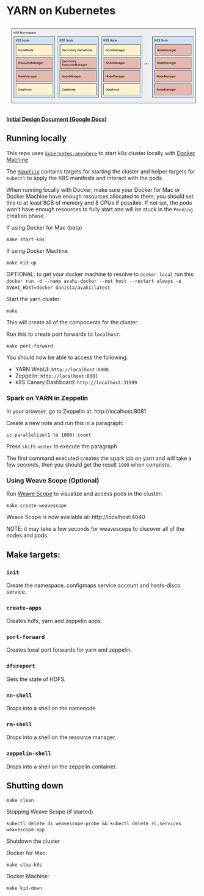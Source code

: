 # YARN on Kubernetes

![Architecture](docs/k8s_yarn_architecture.png)

#### [Initial Design Document (Google Docs)](https://docs.google.com/document/d/1ZoKLWkHiZZPP-394aUTIOE9R7Vx88pgOC8NE0hkVn24/edit?usp=sharing)

## Running locally

This repo uses [`kubernetes-anywhere`](https://github.com/kubernetes/kubernetes-anywhere) to start k8s cluster locally with [Docker Machine](https://www.docker.com/products/docker-toolbox)

The [`Makefile`](./Makefile) contains targets for starting the cluster and helper targets for `kubectl` to apply the K8S manifests and interact with the pods.

When running locally with Docker, make sure your Docker for Mac or Docker Machine have enough resources allocated to them, you should set this to at least 8GB of memory and 8 CPUs if possible. If not set, the pods won't have enough resources to fully start and will be stuck in the `Pending` creation phase.

If using Docker for Mac (beta)

```
make start-k8s
```

If using Docker Machine

```
make kid-up
```

OPTIONAL: to get your docker machine to resolve to `docker.local` run this: `docker run -d --name avahi-docker --net host --restart always -e AVAHI_HOST=docker danisla/avahi:latest`

Start the yarn cluster:

```
make
```

This will create all of the components for the cluster.

Run this to create port forwards to `localhost`:

```
make port-forward
```

You should now be able to access the following:

- YARN WebUI: `http://localhost:8088`
- Zeppelin: `http://localhost:8081`
- k8S Canary Dashboard: `http://localhost:31999`

### Spark on YARN in Zeppelin

In your browser, go to Zeppelin at: http://localhost:8081

Create a new note and run this in a paragraph:

```
sc.parallelize(1 to 1000).count
```

Press `shift-enter` to execute the paragraph

The first command executed creates the spark job on yarn and will take a few seconds, then you should get the result `1000` when complete.

### Using Weave Scope (Optional)

Run [Weave Scope](https://www.weave.works/docs/scope/0.15.0/installing/#k8s) to visualize and access pods in the cluster:

```
make create-weavescope
```

Weave Scope is now available at: http://localhost:4040

NOTE: it may take a few seconds for weavescope to discover all of the nodes and pods.

## Make targets:

### `init`

Create the namespace, configmaps service account and hosts-disco service.

### `create-apps`

Creates hdfs, yarn and zeppelin apps.

### `port-forward`

Creates local port forwards for yarn and zeppelin.

### `dfsreport`

Gets the state of HDFS.

### `nn-shell`

Drops into a shell on the namenode

### `rm-shell`

Drops into a shell on the resource manager.

### `zeppelin-shell`

Drops into a shell on the zeppelin container.

## Shutting down

```
make clean
```

Stopping Weave Scope (if started)

```
kubectl delete ds weavescope-probe && kubectl delete rc,services weavescope-app
```

Shutdown the cluster

Docker for Mac:

```
make stop-k8s
```

Docker Machine:

```
make kid-down
```
